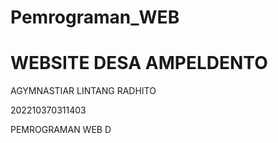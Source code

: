# Pemrograman_WEB
# WEBSITE DESA AMPELDENTO
<P>
  AGYMNASTIAR LINTANG RADHITO
</P>
<P>
  202210370311403
</P>
<P>
  PEMROGRAMAN WEB D
</P>
